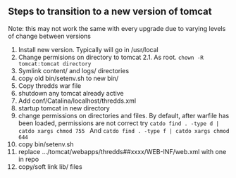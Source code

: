 
## Steps to transition to a new version of tomcat
Note: this may not work the same with every upgrade due to varying levels of change between versions


1. Install new version. Typically will go in /usr/local
2. Change permisions on directory to tomcat
    2.1. As root. ```chown -R tomcat:tomcat directory```
3. Symlink content/ and logs/ directories
4. copy old bin/setenv.sh to new bin/
5. Copy thredds war file
6. shutdown any tomcat already active
7. Add conf/Catalina/localhost/thredds.xml
8. startup tomcat in new directory
9. change permissions on directories and files. By default, after warfile has been loaded, permissions are not correct
try
```catdo find . -type d | catdo xargs chmod 755 ``` And
```catdo find . -type f | catdo xargs chmod 644 ```
8. copy bin/setenv.sh 
9. replace .../tomcat/webapps/thredds##xxxx/WEB-INF/web.xml with one in repo
10. copy/soft link lib/ files



